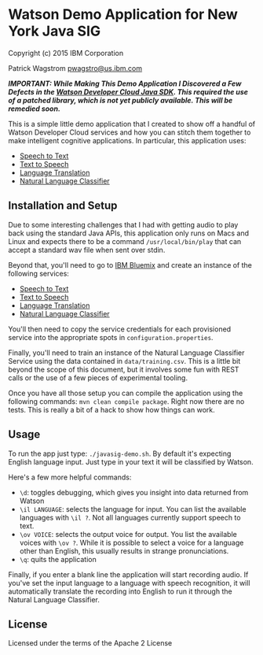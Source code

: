 Watson Demo Application for New York Java SIG
=============================================

Copyright (c) 2015 IBM Corporation

Patrick Wagstrom <pwagstro@us.ibm.com>

***IMPORTANT: While Making This Demo Application I Discovered a Few Defects in
 the [Watson Developer Cloud Java SDK][wdc-sdk]. This required the use of a
 patched library, which is not yet publicly available. This will be remedied
 soon.***

This is a simple little demo application that I created to show off a handful
of Watson Developer Cloud services and how you can stitch them together to
make intelligent cognitive applications. In particular, this application uses:

* [Speech to Text][stt]
* [Text to Speech][tts]
* [Language Translation][lt]
* [Natural Language Classifier][nlc]

Installation and Setup
----------------------

Due to some interesting challenges that I had with getting audio to play back
using the standard Java APIs, this application only runs on Macs and Linux and
expects there to be a command `/usr/local/bin/play` that can accept a standard
wav file when sent over stdin.

Beyond that, you'll need to go to [IBM Bluemix][bluemix] and create an instance
of the following services:

* [Speech to Text][bm-stt]
* [Text to Speech][bm-tts]
* [Language Translation][bm-lt]
* [Natural Language Classifier][nlc-lt]

You'll then need to copy the service credentials for each provisioned service
into the appropriate spots in `configuration.properties`.

Finally, you'll need to train an instance of the Natural Language Classifier
Service using the data contained in `data/training.csv`. This is a little bit
beyond the scope of this document, but it involves some fun with REST calls
or the use of a few pieces of experimental tooling.

Once you have all those setup you can compile the application using the following
commands: `mvn clean compile package`. Right now there are no tests. This is really
a bit of a hack to show how things can work.

Usage
-----

To run the app just type: `./javasig-demo.sh`. By default it's expecting English
language input. Just type in your text it will be classified by Watson.

Here's a few more helpful commands:

* `\d`: toggles debugging, which gives you insight into data returned from Watson
* `\il LANGUAGE`: selects the language for input. You can list the available languages with `\il ?`. Not all languages currently support speech to text.
* `\ov VOICE`: selects the output voice for output. You list the available
voices with `\ov ?`. While it is possible to select a voice for a language other
than English, this usually results in strange pronunciations.
* `\q`: quits the application

Finally, if you enter a blank line the application will start recording audio. If you've set the input language to a language with speech recognition, it will automatically translate the recording into English to run it through the Natural
Language Classifier.

License
-------

Licensed under the terms of the Apache 2 License

[wdc-sdk]: https://github.com/watson-developer-cloud/java-sdk
[stt]: http://www.ibm.com/smarterplanet/us/en/ibmwatson/developercloud/speech-to-text.html
[tts]: http://www.ibm.com/smarterplanet/us/en/ibmwatson/developercloud/text-to-speech.html
[lt]: http://www.ibm.com/smarterplanet/us/en/ibmwatson/developercloud/language-translation.html
[nlc]: http://www.ibm.com/smarterplanet/us/en/ibmwatson/developercloud/nl-classifier.html
[bm-stt]: https://console.ng.bluemix.net/catalog/services/speech-to-text/
[bm-tts]: https://console.ng.bluemix.net/catalog/services/text-to-speech/
[bm-lt]: https://console.ng.bluemix.net/catalog/services/language-translation/
[nlc-lt]: https://console.ng.bluemix.net/catalog/services/natural-language-classifier/
[bluemix]: https://www.bluemix.net/